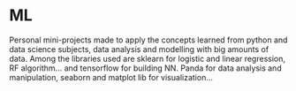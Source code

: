 # ML
Personal mini-projects made to apply the concepts learned from python and data science subjects, data analysis and modelling with big amounts of data.
Among the libraries used are sklearn for logistic and linear regression, RF algorithm... and tensorflow for building NN. Panda for data analysis 
and manipulation, seaborn and matplot lib for visualization...
